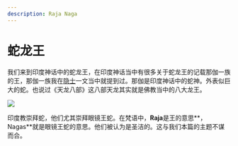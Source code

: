 ```yaml
---
description: Raja Naga
---
```


# 蛇龙王

我们来到印度神话中的蛇龙王，在印度神话当中有很多关于蛇龙王的记载那伽一族的王，那伽一族我在[隐士](https://zhuanlan.zhihu.com/p/34834718)一文当中就提到过。那伽是印度神话中的蛇神。外表似巨大的蛇。也说过《天龙八部》这八部天龙其实就是佛教当中的八大龙王。

![](https://pic4.zhimg.com/80/v2-b533badb2f8adeabb6815e2ba9f907c3_720w.jpg)

印度教崇拜蛇，他们尤其崇拜眼镜王蛇。在梵语中，**Raja**是王的意思**，Nagas**就是眼镜王蛇的意思。他们被认为是圣洁的。这与我们本篇的主题不谋而合。  


